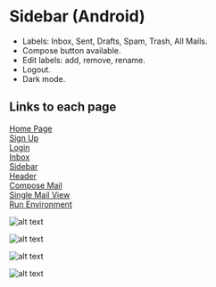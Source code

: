 # Sidebar (Android)

- Labels: Inbox, Sent, Drafts, Spam, Trash, All Mails.
- Compose button available.
- Edit labels: add, remove, rename.
- Logout.
- Dark mode.

## Links to each page
[Home Page](Home-Page.md)  
[Sign Up](Sign-Up-Page.md)  
[Login](Login-Page.md)  
[Inbox](Inbox.md)  
[Sidebar](Sidebar.md)  
[Header](Header.md)  
[Compose Mail](Compose-Mail.md)  
[Single Mail View](Single-Mail-View.md)  
[Run Environment](Run-Environment.md)

![alt text](wiki-pictures/image16.jpg)

![alt text](wiki-pictures/image17.jpg)

![alt text](wiki-pictures/image18.jpg)

![alt text](wiki-pictures/image19.jpg)